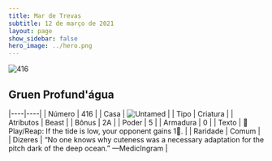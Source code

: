 ```yaml
---
title: Mar de Trevas
subtitle: 12 de março de 2021
layout: page
show_sidebar: false
hero_image: ../hero.png
---
```


![416](https://cdn.keyforgegame.com/media/card_front/pt/496_416_QWFVMGH3WC9_pt.png)

## Gruen Profund'água

|----|----|
| Número | 416 |
| Casa | ![Untamed](https://archonarcana.com/images/thumb/b/bd/Untamed.png/22px-Untamed.png "Indomados") |
| Tipo | Criatura |
| Atributos | Beast |
| Bônus | 2A |
| Poder | 5 |
| Armadura | 0 |
| Texto |  Play/Reap: If the tide is low, your opponent gains 1. |
| Raridade | Comum |
| Dizeres | “No one knows why cuteness was a necessary adaptation for the pitch dark of the deep ocean.” <softreturn>—Medic<nonbreak>Ingram |
